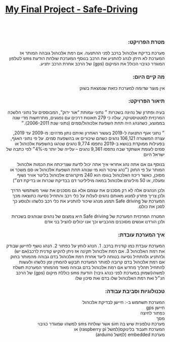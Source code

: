 <h1><b><u>My Final Project - Safe-Driving</u></b></h1>
</br>
</br>
<div dir="rtl">
 <h3><b>מטרת הפרויקט:</b></h3>
מערכת בדיקת אלכוהול ברכב לפני ההתנעה.
אם רמת אלכוהול גובהה המותר אז המערכת לא תיתן לנהג להתניע את הרכב
בנוסף המערכת שולחת הודעת sms לטלפון המוגדר כגיבוי הכולל את המיקום (gps) 
של הרכב 
אחרת הרכב יתניע.
<h3><b>מה קיים היום:</b></h3> 
אין מוצר שדומה למערכת כזאת שנמצאת בשוק

 <h3><b>תיאור הפרויקט:</b></h3> 

בעיה ופתרון של נהיגה בשכרות 
״ נתוני עמותת “אור ירוק”, המבוססים על נתוני הלשכה המרכזית לסטטיסטיקה, עולה כי
279 תאונות דרכים עם נפגעים, מתרחשות מדי שנה בממוצע, כשהנהג היה תחת השפעת אלכוהול/סמים (נתוני שנת 2006-2011).״

״ נתוני אגף התנועה ל-2019 בעשור האחרון ואיתם נתון מדהים: מ-2009 עד 2019, עצרה המשטרה 106,121 נהגים כשהם שיכורים או בהשפעת סמים.
על פי נתוני האגף, בפעילות ממוקדת בנושא ב-2019 נתפסו 9,774 נהגים שנהגו בהשפעת אלכוהול או סמים לעומת אשתקד שבה נתפסו 9,361 נהגים – עלייה של יותר מ-4%״ לפי כתבה של ישראל היום


בנוסף גם אם אתה נהג אחראי איך אתה יכול לדעת שצריכתה את הכמות אלכוהול המותר על פי החוק (״נהג שיכור הוא מי שנוהג תחת השפעת אלכוהול או סם משכר או מסוכן, כאשר ריכוז האלכוהול בגופו הוא 240 מיקרוגרם אלכוהול בליטר אוויר נשוף ומעלה, או 50 מיליגרם אלכוהול במאה מיליליטר דם בבדיקת שכרות או בדיקת דם״)

ולכן הנהגים אלה לא רק מסכנים את עצמם אלא גם מסכנים את שאר משתמשי הדרך 
ולכן צריך פתרון למנוע מאותם נהגים לעלות על כלי רכב והתחיל נסיעה 
כתוצאה מכך המערכת של Safe driving תמנע מנהג שיכור להתניע את כלי רכב כלשהו
ולנוסע כך לסכן את כולם.

המטרה המרכזית המערכת של Safe driving היא צמצום של נהגים שנוהגים בשכרות ולכן הורדנו אנשים מסוכנים מהכביש וכך אנו יכולים להציל בני אדם

  <h3><b>איך המערכת עובדת:</b></h3>
המערכת עובדת כמו קודנית ברכב.
1.	הנהג לוחץ על כפתור 
2.	הנהג נושף לחיישן שבודק את רמת האלכוהול
3.	 אם רמת אלכוהול תקינה אז ניתן להקיש קודנית לרכב(אם יש) ולהתניע ולהתחיל נסיעה בטוחה ליעד
אחרת רמת אלכוהול בדם גבוהה מהמותר בחוק 
אם רמת אלכוהול בדם קרובה למותר המערכת תבקש להמתין זמן כלשהו ולעשות להתחיל תהליך מחדש 
אם רמת אלכוהול בדם גבוהה מאוד מהמותר המערכת תשלח למשהו(שמוזן במערכת לפני כנהג גיבוי) הודעת sms כוללת מיקום (gps) של הרכב הנ״ל ואת רמת האלכוהול שלו בדם ואת סיכון שלו 

 <h3><b>טכנולוגיות וסביבת עבודה:</b></h3>
המערכת תשתמש ב-: 
חיישן לבדיקת אלכוהול</br>
חיישן  gps 
</br>
כפתור לחיצה </br>
מסך <br/> 
מערכת טלפונית שיש בה sim אשר שולחת sms למשהו שמוגדר כגיבוי </br> 
המערכת תעבוד בלינוקס(למשל raspberry pi) או </br> 
מערכת embedded (למשל arduino)

 </div>
